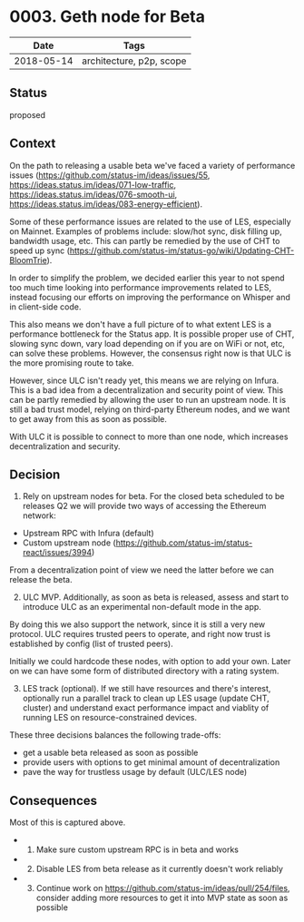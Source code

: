 # 0003. Geth node for Beta

| Date | Tags |
|---|---|
| 2018-05-14 | architecture, p2p, scope   |


## Status

proposed

## Context

On the path to releasing a usable beta we've faced a variety of performance
issues (https://github.com/status-im/ideas/issues/55,
https://ideas.status.im/ideas/071-low-traffic,
https://ideas.status.im/ideas/076-smooth-ui,
https://ideas.status.im/ideas/083-energy-efficient).

Some of these performance issues are related to the use of LES, especially on
Mainnet. Examples of problems include: slow/hot sync, disk filling up, bandwidth
usage, etc. This can partly be remedied by the use of CHT to speed up sync
(https://github.com/status-im/status-go/wiki/Updating-CHT-BloomTrie).

In order to simplify the problem, we decided earlier this year to not spend too
much time looking into performance improvements related to LES, instead focusing
our efforts on improving the performance on Whisper and in client-side code.

This also means we don't have a full picture of to what extent LES is a
performance bottleneck for the Status app. It is possible proper use of CHT,
slowing sync down, vary load depending on if you are on WiFi or not, etc, can
solve these problems. However, the consensus right now is that ULC is the more
promising route to take.

However, since ULC isn't ready yet, this means we are relying on Infura. This
is a bad idea from a decentralization and security point of view. This can be
partly remedied by allowing the user to run an upstream node. It is still a bad
trust model, relying on third-party Ethereum nodes, and we want to get away
from this as soon as possible.

With ULC it is possible to connect to more than one node, which increases
decentralization and security.

## Decision

1. Rely on upstream nodes for beta. For the closed beta scheduled to be releases
Q2 we will provide two ways of accessing the Ethereum network:

- Upstream RPC with Infura (default)
- Custom upstream node (https://github.com/status-im/status-react/issues/3994)

From a decentralization point of view we need the latter before we can release
the beta.

2. ULC MVP. Additionally, as soon as beta is released, assess and start to
   introduce ULC as an experimental non-default mode in the app.
   
By doing this we also support the network, since it is still a very new
protocol. ULC requires trusted peers to operate, and right now trust is
established by config (list of trusted peers).

Initially we could hardcode these nodes, with option to add your own. Later on
we can have some form of distributed directory with a rating system.

3. LES track (optional). If we still have resources and there's interest,
optionally run a parallel track to clean up LES usage (update CHT, cluster) and
understand exact performance impact and viablity of running LES on
resource-constrained devices.

These three decisions balances the following trade-offs:

- get a usable beta released as soon as possible
- provide users with options to get minimal amount of decentralization
- pave the way for trustless usage by default (ULC/LES node)

## Consequences

Most of this is captured above.

- 1. Make sure custom upstream RPC is in beta and works
- 2. Disable LES from beta release as it currently doesn't work reliably
- 3. Continue work on https://github.com/status-im/ideas/pull/254/files, consider
  adding more resources to get it into MVP state as soon as possible
